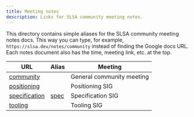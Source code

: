 ```yaml
---
title: Meeting notes
description: Links for SLSA community meeting notes.
---
```


This directory contains simple aliases for the SLSA community meeting notes
docs. This way you can type, for example, `https://slsa.dev/notes/community`
instead of finding the Google docs URL. Each notes document also has the time,
meeting link, etc. at the top.

| URL                            | Alias        | Meeting
| ------------------------------ | ------------ | ---------------------------
| [community](community)         |              | General community meeting
| [positioning](positioning)     |              | Positioning SIG
| [specification](specification) | [spec](spec) | Specification SIG
| [tooling](tooling)             |              | Tooling SIG

